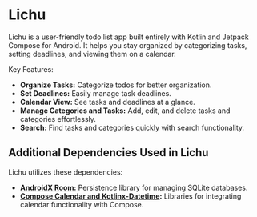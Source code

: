 # Lichu
Lichu is a user-friendly todo list app built entirely with Kotlin and Jetpack Compose for Android. It helps you stay organized by categorizing tasks, setting deadlines, and viewing them on a calendar.

Key Features:
- **Organize Tasks:** Categorize todos for better organization.
- **Set Deadlines:** Easily manage task deadlines.
- **Calendar View:** See tasks and deadlines at a glance.
- **Manage Categories and Tasks:** Add, edit, and delete tasks and categories effortlessly.
- **Search:** Find tasks and categories quickly with search functionality.
## Additional Dependencies Used in Lichu
Lichu utilizes these dependencies:
- **[AndroidX Room:](https://developer.android.com/jetpack/androidx/releases/room)** Persistence library for managing SQLite databases.
- **[Compose Calendar and Kotlinx-Datetime](https://github.com/kizitonwose/Calendar):** Libraries for integrating calendar functionality with Compose.
